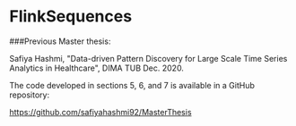 # FlinkSequences

###Previous Master thesis:

Safiya Hashmi, "Data-driven Pattern Discovery for Large Scale Time Series Analytics in Healthcare", DIMA TUB Dec. 2020.

The code developed in sections 5, 6, and 7 is available in a GitHub repository: 

https://github.com/safiyahashmi92/MasterThesis
